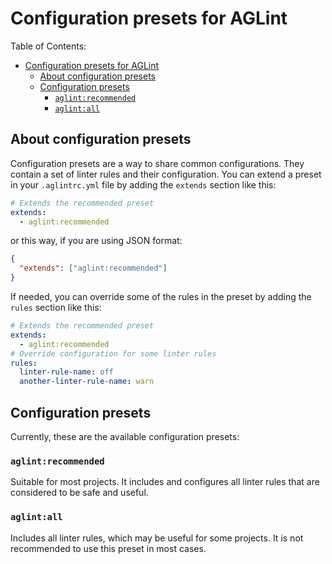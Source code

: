 # Configuration presets for AGLint

Table of Contents:

- [Configuration presets for AGLint](#configuration-presets-for-aglint)
    - [About configuration presets](#about-configuration-presets)
    - [Configuration presets](#configuration-presets)
        - [`aglint:recommended`](#aglintrecommended)
        - [`aglint:all`](#aglintall)

## About configuration presets

Configuration presets are a way to share common configurations. They contain a set of linter rules and their
configuration. You can extend a preset in your `.aglintrc.yml` file by adding the `extends` section like this:

```yml
# Extends the recommended preset
extends:
  - aglint:recommended
```

or this way, if you are using JSON format:

```json
{
  "extends": ["aglint:recommended"]
}
```

If needed, you can override some of the rules in the preset by adding the `rules` section like this:

```yml
# Extends the recommended preset
extends:
  - aglint:recommended
# Override configuration for some linter rules
rules:
  linter-rule-name: off
  another-linter-rule-name: warn
```

## Configuration presets

Currently, these are the available configuration presets:

### `aglint:recommended`

Suitable for most projects. It includes and configures all linter rules that are considered to be safe and useful.

### `aglint:all`

Includes all linter rules, which may be useful for some projects. It is not recommended to use this preset in most
cases.
